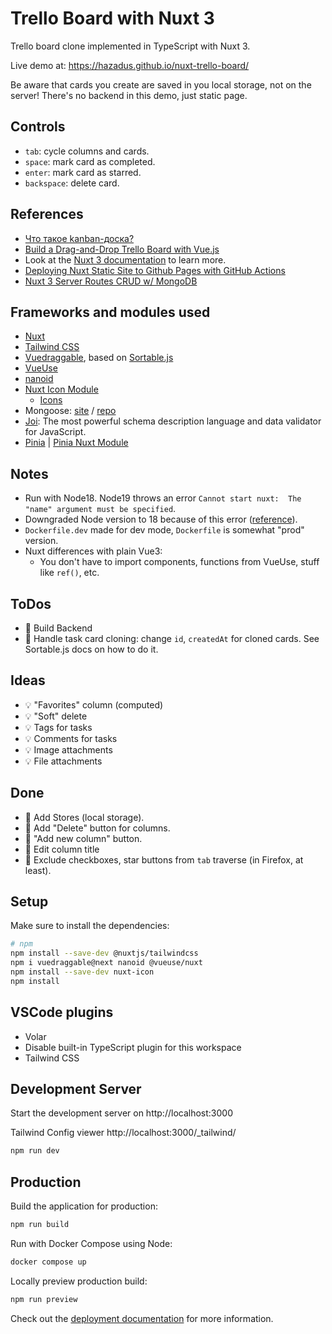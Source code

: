 # Trello Board with Nuxt 3

Trello board clone implemented in TypeScript with Nuxt 3.

Live demo at: https://hazadus.github.io/nuxt-trello-board/

Be aware that cards you create are saved in you local storage, not on the server! There's no backend in this demo, just static page.

## Controls

- `tab`: cycle columns and cards.
- `space`: mark card as completed.
- `enter`: mark card as starred.
- `backspace`: delete card.

## References

- [Что такое kanban-доска?](https://www.atlassian.com/ru/agile/kanban/boards)
- [Build a Drag-and-Drop Trello Board with Vue.js](https://vueschool.io/courses/build-a-drag-and-drop-trello-board)
- Look at the [Nuxt 3 documentation](https://nuxt.com/docs/getting-started/introduction) to learn more.
- [Deploying Nuxt Static Site to Github Pages with GitHub Actions](https://donlalicon.dev/articles/nuxt-static-github-pages-action)
- [Nuxt 3 Server Routes CRUD w/ MongoDB ](https://www.youtube.com/watch?v=1uWHDdcDZWw)

## Frameworks and modules used

- [Nuxt](https://nuxt.com/)
- [Tailwind CSS](https://nuxt.com/modules/tailwindcss)
- [Vuedraggable](https://sortablejs.github.io/vue.draggable.next/#/simple), based on [Sortable.js](https://github.com/SortableJS/Sortable)
- [VueUse](https://nuxt.com/modules/vueuse)
- [nanoid](https://www.npmjs.com/package/nanoid)
- [Nuxt Icon Module](https://nuxt.com/modules/icon)
  - [Icons](https://icones.js.org/)
- Mongoose: [site](https://mongoosejs.com) / [repo](https://github.com/Automattic/mongoose)
- [Joi](https://www.npmjs.com/package/joi): The most powerful schema description language and data validator for JavaScript.
- [Pinia](https://pinia.vuejs.org/) | [Pinia Nuxt Module](https://nuxt.com/modules/pinia)

## Notes

- Run with Node18. Node19 throws an error `Cannot start nuxt:  The "name" argument must be specified`.
- Downgraded Node version to 18 because of this error ([reference](https://medium.com/@georgeenathomas/3-step-process-to-downgrade-node-version-using-homebrew-bc0b0a72ae27)).
- `Dockerfile.dev` made for dev mode, `Dockerfile` is somewhat "prod" version.
- Nuxt differences with plain Vue3:
  - You don't have to import components, functions from VueUse, stuff like `ref()`, etc.

## ToDos

- 📌 Build Backend
- 📌 Handle task card cloning: change `id`, `createdAt` for cloned cards. See Sortable.js docs on how to do it.

## Ideas

- 💡 "Favorites" column (computed)
- 💡 "Soft" delete
- 💡 Tags for tasks
- 💡 Comments for tasks
- 💡 Image attachments
- 💡 File attachments

## Done

- 🚀 Add Stores (local storage).
- 🚀 Add "Delete" button for columns.
- 🚀 "Add new column" button.
- 🚀 Edit column title
- 🚀 Exclude checkboxes, star buttons from `tab` traverse (in Firefox, at least).

## Setup

Make sure to install the dependencies:

```bash
# npm
npm install --save-dev @nuxtjs/tailwindcss
npm i vuedraggable@next nanoid @vueuse/nuxt
npm install --save-dev nuxt-icon
npm install
```

## VSCode plugins

- Volar
- Disable built-in TypeScript plugin for this workspace
- Tailwind CSS

## Development Server

Start the development server on http://localhost:3000

Tailwind Config viewer http://localhost:3000/\_tailwind/

```bash
npm run dev
```

## Production

Build the application for production:

```bash
npm run build
```

Run with Docker Compose using Node:

```bash
docker compose up
```

Locally preview production build:

```bash
npm run preview
```

Check out the [deployment documentation](https://nuxt.com/docs/getting-started/deployment) for more information.
